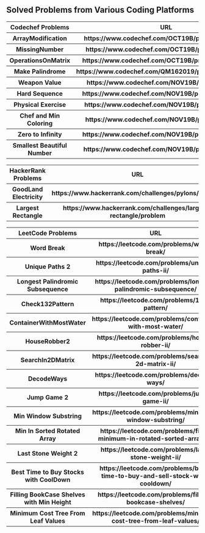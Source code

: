 ## Solved Problems from Various Coding Platforms

<html lang="en">
    <meta charset="utf-8">
  <link rel="dns-prefetch" href="https://github.githubassets.com">
  <link rel="dns-prefetch" href="https://avatars0.githubusercontent.com">
  <link rel="dns-prefetch" href="https://avatars1.githubusercontent.com">
  <link rel="dns-prefetch" href="https://avatars2.githubusercontent.com">
  <link rel="dns-prefetch" href="https://avatars3.githubusercontent.com">
  <link rel="dns-prefetch" href="https://github-cloud.s3.amazonaws.com">
  <link rel="dns-prefetch" href="https://user-images.githubusercontent.com/">



  <link crossorigin="anonymous" media="all" integrity="sha512-6n1YJKtZY5Ca6umfKUilaXS5b6Cxywb+4eGfryi/HfvOYvzbbnahUwkAgkmpV9RExoZ8rSXE+q5o+j9V1KJQJQ==" rel="stylesheet" href="https://github.githubassets.com/assets/frameworks-ee617bc9c481ffefa8d30b335398af1f.css" />

<body>
<table>
  <tr>
    <th>Codechef Problems</th>
    <th>URL</th>
    <th>Solution</th>
  </tr>
  <tbody>
  <tr>
    <th>ArrayModification</th>
    <th>https://www.codechef.com/OCT19B/problems/MARM/</th>
    <th><a href="https://github.com/pramodhosahalli/solved_problems/blob/master/Codechef/October_Long/ArrayModification.py">Python</a>         </th>
  </tr>
  <tr>
    <th>MissingNumber</th>
    <th>https://www.codechef.com/OCT19B/problems/MSNG</th>
    <th><a href="https://github.com/pramodhosahalli/solved_problems/blob/master/Codechef/October_Long/MissingNumber.py">Python</a>         </th>
  </tr>
  <tr>
    <th>OperationsOnMatrix</th>
    <th>https://www.codechef.com/OCT19B/problems/SAKTAN</th>
    <th><a href="https://github.com/pramodhosahalli/solved_problems/blob/master/Codechef/October_Long/OperationsOnMatrix.java">Java</a>         </th>
  </tr> 
  <tr>
    <th>Make Palindrome</th>
    <th>https://www.codechef.com/QM162019/problems/KQM16B/</th>
    <th><a href="https://github.com/pramodhosahalli/solved_problems/blob/master/Codechef/October_Long/RemoveMinCharsToMakePalindrome.py">Python</a>         </th>
  </tr>
      
   <tr>
    <th>Weapon Value</th>
    <th>https://www.codechef.com/NOV19B/problems/SC31</th>
    <th><a href="https://github.com/pramodhosahalli/solved_problems/blob/master/Codechef/NOV_Long/WeaponValue.java">Java</a></th>
  </tr>
  
   <tr>
    <th>Hard Sequence</th>
    <th>https://www.codechef.com/NOV19B/problems/HRDSEQ</th>
    <th><a href="https://github.com/pramodhosahalli/solved_problems/blob/master/Codechef/NOV_Long/HardSequence.java">Java</a></th>
  </tr>

   <tr>
    <th>Physical Exercise</th>
    <th>https://www.codechef.com/NOV19B/problems/PHCUL</th>
    <th><a href="https://github.com/pramodhosahalli/solved_problems/blob/master/Codechef/NOV_Long/PhysicalExercise.java">Java</a></th>
  </tr>

   <tr>
    <th>Chef and Min Coloring</th>
    <th>https://www.codechef.com/NOV19B/problems/CAMC</th>
    <th><a href="https://github.com/pramodhosahalli/solved_problems/blob/master/Codechef/NOV_Long/ChefAndColoring.java">Java</a></th>
  </tr>

   <tr>
    <th>Zero to Infinity</th>
    <th>https://www.codechef.com/NOV19B/problems/WEIRDO</th>
    <th><a href="https://github.com/pramodhosahalli/solved_problems/blob/master/Codechef/NOV_Long/ZeroToINF.java">Java</a></th>
  </tr>

   <tr>
    <th>Smallest Beautiful Number</th>
    <th>https://www.codechef.com/NOV19B/problems/LSTBTF</th>
    <th><a href="https://github.com/pramodhosahalli/solved_problems/blob/master/Codechef/NOV_Long/SmallBeautyNumber.java">Java</a></th>
  </tr>

  </tbody>
</table>
     
<table>
  <tr>
    <th>HackerRank Problems</th>
    <th>URL</th>
    <th>Solution</th>
  </tr>
  <tbody>
  <tr>
    <th>GoodLand Electricity</th>
    <th>https://www.hackerrank.com/challenges/pylons/problem</th>
    <th><a href="https://github.com/pramodhosahalli/solved_problems/blob/master/HackerRank/GoodLandElectricity.py">Python</a>         </th>
  </tr>
  <tr>
    <th>Largest Rectangle</th>
    <th>https://www.hackerrank.com/challenges/largest-rectangle/problem</th>
    <th><a href="https://github.com/pramodhosahalli/solved_problems/blob/master/HackerRank/LargestRectangle.java">Java</a></th>
  </tr>
  </tbody>
</table>

<table>
  <tr>
    <th>LeetCode Problems</th>
    <th>URL</th>
    <th>Solution</th>
  </tr>
  <tbody>
      
  <tr>
    <th>Word Break</th>
    <th>https://leetcode.com/problems/word-break/</th>
    <th><a href="https://github.com/pramodhosahalli/solved_problems/blob/master/LeetCode/WordBreak.java">Java</a></th>
  </tr>

   <tr>
    <th>Unique Paths 2</th>
    <th>https://leetcode.com/problems/unique-paths-ii/</th>
    <th><a href="https://github.com/pramodhosahalli/solved_problems/blob/master/LeetCode/UniquePaths2.java">Java</a></th>
  </tr>

   <tr>
    <th>Longest Palindromic Subsequence</th>
    <th>https://leetcode.com/problems/longest-palindromic-subsequence/</th>
    <th><a href="https://github.com/pramodhosahalli/solved_problems/blob/master/LeetCode/LongestPalindromicSubsequence.java">Java</a></th>
  </tr>

  <tr>
    <th>Check132Pattern</th>
    <th>https://leetcode.com/problems/132-pattern/</th>
    <th><a href="https://github.com/pramodhosahalli/solved_problems/blob/master/LeetCode/Check132Pattern.java">Java</a></th>
  </tr>
  
  <tr>
    <th>ContainerWithMostWater</th>
    <th>https://leetcode.com/problems/container-with-most-water/</th>
    <th><a href="https://github.com/pramodhosahalli/solved_problems/blob/master/LeetCode/ContainerWithMostWater.py">Python</a></th>
  </tr>
  
  <tr>
    <th>HouseRobber2</th>
    <th>https://leetcode.com/problems/house-robber-ii/</th>
    <th><a href="https://github.com/pramodhosahalli/solved_problems/blob/master/LeetCode/HouseRobber2.py">Python</a></th>
  </tr>
  
  <tr>
    <th>SearchIn2DMatrix</th>
    <th>https://leetcode.com/problems/search-a-2d-matrix-ii/</th>
    <th><a href="https://github.com/pramodhosahalli/solved_problems/blob/master/LeetCode/SearchIn2DMatrix.java">Java</a></th>
  </tr>
      
  <tr>
    <th>DecodeWays</th>
    <th>https://leetcode.com/problems/decode-ways/</th>
    <th><a href="https://github.com/pramodhosahalli/solved_problems/blob/master/LeetCode/DecodeWays.java">Java</a></th>
  </tr>

  <tr>
    <th>Jump Game 2</th>
    <th>https://leetcode.com/problems/jump-game-ii/</th>
    <th><a href="https://github.com/pramodhosahalli/solved_problems/blob/master/LeetCode/JumpGame2.go">Golang</a></th>
  </tr>

  <tr>
    <th>Min Window Substring</th>
    <th>https://leetcode.com/problems/minimum-window-substring/</th>
    <th><a href="https://github.com/pramodhosahalli/solved_problems/blob/master/LeetCode/MinWindowSubstring.java">Java</a></th>
  </tr>

  <tr>
    <th>Min In Sorted Rotated Array</th>
    <th>https://leetcode.com/problems/find-minimum-in-rotated-sorted-array-ii/</th>
    <th><a href="https://github.com/pramodhosahalli/solved_problems/blob/master/LeetCode/FindMinSortedRotArray.java">Java</a></th>
  </tr>

  <tr>
    <th>Last Stone Weight 2</th>
    <th>https://leetcode.com/problems/last-stone-weight-ii/</th>
    <th><a href="https://github.com/pramodhosahalli/solved_problems/blob/master/LeetCode/LastStoneWeight2.java">Java</a></th>
  </tr>

  <tr>
    <th>Best Time to Buy Stocks with CoolDown</th>
    <th>https://leetcode.com/problems/best-time-to-buy-and-sell-stock-with-cooldown/</th>
    <th><a href="https://github.com/pramodhosahalli/solved_problems/blob/master/LeetCode/BestTimeToBuyWithCoolDown.java">Java</a></th>
  </tr>
      
  <tr>
    <th>Filling BookCase Shelves with Min Height</th>
    <th>https://leetcode.com/problems/filling-bookcase-shelves/</th>
    <th><a href="https://github.com/pramodhosahalli/solved_problems/blob/master/LeetCode/FillingBookCaseShelves.java">Java</a></th>
  </tr>
      
   <tr>
    <th>Minimum Cost Tree From Leaf Values</th>
    <th>https://leetcode.com/problems/minimum-cost-tree-from-leaf-values/</th>
    <th><a href="https://github.com/pramodhosahalli/solved_problems/blob/master/LeetCode/MinCostTreeFromLeaf.java">Java</a></th>
  </tr>

  </tbody>
</table>

</body>
</html>
